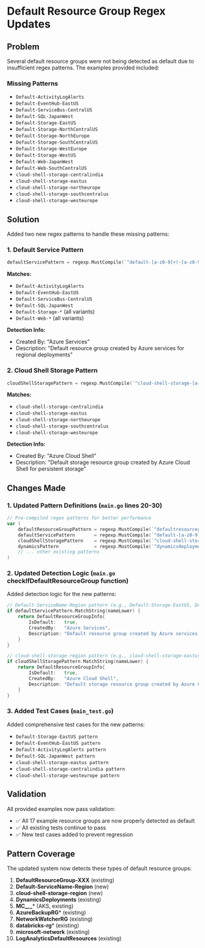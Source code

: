 # Default Resource Group Regex Updates

## Problem
Several default resource groups were not being detected as default due to insufficient regex patterns. The examples provided included:

### Missing Patterns
- `Default-ActivityLogAlerts`
- `Default-EventHub-EastUS`
- `Default-ServiceBus-CentralUS`
- `Default-SQL-JapanWest`
- `Default-Storage-EastUS`
- `Default-Storage-NorthCentralUS`
- `Default-Storage-NorthEurope`
- `Default-Storage-SouthCentralUS`
- `Default-Storage-WestEurope`
- `Default-Storage-WestUS`
- `Default-Web-JapanWest`
- `Default-Web-SouthCentralUS`
- `cloud-shell-storage-centralindia`
- `cloud-shell-storage-eastus`
- `cloud-shell-storage-northeurope`
- `cloud-shell-storage-southcentralus`
- `cloud-shell-storage-westeurope`

## Solution
Added two new regex patterns to handle these missing patterns:

### 1. Default Service Pattern
```go
defaultServicePattern = regexp.MustCompile(`^default-[a-z0-9]+(-[a-z0-9]+)*$`)
```

**Matches:**
- `Default-ActivityLogAlerts`
- `Default-EventHub-EastUS`
- `Default-ServiceBus-CentralUS`
- `Default-SQL-JapanWest`
- `Default-Storage-*` (all variants)
- `Default-Web-*` (all variants)

**Detection Info:**
- Created By: "Azure Services"
- Description: "Default resource group created by Azure services for regional deployments"

### 2. Cloud Shell Storage Pattern
```go
cloudShellStoragePattern = regexp.MustCompile(`^cloud-shell-storage-[a-z0-9]+$`)
```

**Matches:**
- `cloud-shell-storage-centralindia`
- `cloud-shell-storage-eastus`
- `cloud-shell-storage-northeurope`
- `cloud-shell-storage-southcentralus`
- `cloud-shell-storage-westeurope`

**Detection Info:**
- Created By: "Azure Cloud Shell"
- Description: "Default storage resource group created by Azure Cloud Shell for persistent storage"

## Changes Made

### 1. Updated Pattern Definitions (`main.go` lines 20-30)
```go
// Pre-compiled regex patterns for better performance
var (
    defaultResourceGroupPattern = regexp.MustCompile(`^defaultresourcegroup-`)
    defaultServicePattern       = regexp.MustCompile(`^default-[a-z0-9]+(-[a-z0-9]+)*$`)      // NEW
    cloudShellStoragePattern    = regexp.MustCompile(`^cloud-shell-storage-[a-z0-9]+$`)        // NEW
    dynamicsPattern             = regexp.MustCompile(`^dynamicsdeployments$`)
    // ... other existing patterns
)
```

### 2. Updated Detection Logic (`main.go` checkIfDefaultResourceGroup function)
Added detection logic for the new patterns:

```go
// Default-ServiceName-Region pattern (e.g., Default-Storage-EastUS, Default-EventHub-EastUS)
if defaultServicePattern.MatchString(nameLower) {
    return DefaultResourceGroupInfo{
        IsDefault:   true,
        CreatedBy:   "Azure Services",
        Description: "Default resource group created by Azure services for regional deployments",
    }
}

// cloud-shell-storage-region pattern (e.g., cloud-shell-storage-eastus)
if cloudShellStoragePattern.MatchString(nameLower) {
    return DefaultResourceGroupInfo{
        IsDefault:   true,
        CreatedBy:   "Azure Cloud Shell",
        Description: "Default storage resource group created by Azure Cloud Shell for persistent storage",
    }
}
```

### 3. Added Test Cases (`main_test.go`)
Added comprehensive test cases for the new patterns:

- `Default-Storage-EastUS pattern`
- `Default-EventHub-EastUS pattern`
- `Default-ActivityLogAlerts pattern`
- `Default-SQL-JapanWest pattern`
- `cloud-shell-storage-eastus pattern`
- `cloud-shell-storage-centralindia pattern`
- `cloud-shell-storage-westeurope pattern`

## Validation
All provided examples now pass validation:
- ✅ All 17 example resource groups are now properly detected as default
- ✅ All existing tests continue to pass
- ✅ New test cases added to prevent regression

## Pattern Coverage
The updated system now detects these types of default resource groups:

1. **DefaultResourceGroup-XXX** (existing)
2. **Default-ServiceName-Region** (new)
3. **cloud-shell-storage-region** (new)
4. **DynamicsDeployments** (existing)
5. **MC_*_*_*** (AKS, existing)
6. **AzureBackupRG*** (existing)
7. **NetworkWatcherRG** (existing)
8. **databricks-rg*** (existing)
9. **microsoft-network** (existing)
10. **LogAnalyticsDefaultResources** (existing)